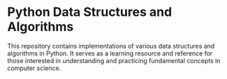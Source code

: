 # Python Data Structures and Algorithms

This repository contains implementations of various data structures and algorithms in Python. It serves as a learning resource and reference for those interested in understanding and practicing fundamental concepts in computer science.

